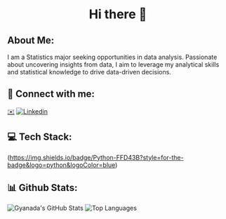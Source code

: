 # <center> Hi there 👋 </center>

## About Me:
I am a Statistics major seeking opportunities in data analysis. Passionate about uncovering insights from data, I aim to leverage my analytical skills and statistical knowledge to drive data-driven decisions.

## 🔗 Connect with me:
[✉️](mailto:gyanada.sharma.8@gmail.com)
[![Linkedin](https://i.sstatic.net/gVE0j.png)](https://www.linkedin.com/in/gyanada-sharma)

## 💻 Tech Stack:
(https://img.shields.io/badge/Python-FFD43B?style=for-the-badge&logo=python&logoColor=blue)

## 📊 Github Stats:
![Gyanada's GitHub Stats](https://github-readme-stats.vercel.app/api?username=gyanshar&show_icons=true&theme=transparent) ![Top Languages](https://github-readme-stats.vercel.app/api/top-langs/?username=gyanshar&layout=compact&theme=transparent)

<!--
**gyanshar/gyanshar** is a ✨ _special_ ✨ repository because its `README.md` (this file) appears on your GitHub profile.

Here are some ideas to get you started:

- 🔭 I’m currently working on ...
- 🌱 I’m currently learning ...
- 👯 I’m looking to collaborate on ...
- 🤔 I’m looking for help with ...
- 💬 Ask me about ...
- 📫 How to reach me: ...
- 😄 Pronouns: ...
- ⚡ Fun fact: ...
-->
